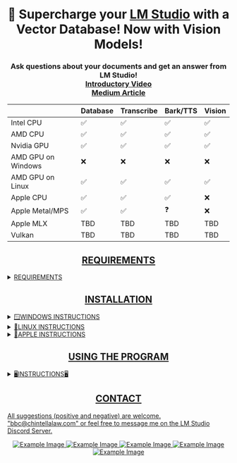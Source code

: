 <div align="center">
  <h1>🚀 Supercharge your <a href="https://lmstudio.ai/">LM Studio</a> with a Vector Database!  Now with Vision Models!</h1>
  <h3>Ask questions about your documents and get an answer from LM Studio!<br><a href="https://www.youtube.com/watch?v=KXYH8zqN8c8">Introductory Video</a><br><a href="https://medium.com/@vici0549/search-images-with-vector-database-retrieval-augmented-generation-rag-3d5a48881de5">Medium Article</a></h3>
</div>

<div align="center">
<table>
  <thead>
    <tr>
      <th></th>
      <th>Database</th>
      <th>Transcribe</th>
      <th>Bark/TTS</th>
      <th>Vision</th>
    </tr>
  </thead>
  <tbody>
    <tr>
      <td>Intel CPU</td>
      <td>✅</td>
      <td>✅</td>
      <td>✅</td>
      <td>✅</td>
    </tr>
    <tr>
      <td>AMD CPU</td>
      <td>✅</td>
      <td>✅</td>
      <td>✅</td>
      <td>✅</td>
    </tr>
    <tr>
      <td>Nvidia GPU</td>
      <td>✅</td>
      <td>✅</td>
      <td>✅</td>
      <td>✅</td>
    </tr>
    <tr>
      <td>AMD GPU on Windows</td>
      <td>❌</td>
      <td>❌</td>
      <td>❌</td>
      <td>❌</td>
    </tr>
    <tr>
      <td>AMD GPU on Linux</td>
      <td>✅</td>
      <td>✅</td>
      <td>✅</td>
      <td>✅</td>
    </tr>
    <tr>
      <td>Apple CPU</td>
      <td>✅</td>
      <td>✅</td>
      <td>✅</td>
      <td>❌</td>
    </tr>
    <tr>
      <td>Apple Metal/MPS</td>
      <td>✅</td>
      <td>✅</td>
      <td>❓</td>
      <td>❌</td>
    </tr>
    <tr>
      <td>Apple MLX</td>
      <td>TBD</td>
      <td>TBD</td>
      <td>TBD</td>
      <td>TBD</td>
    </tr>
    <tr>
      <td>Vulkan</td>
      <td>TBD</td>
      <td>TBD</td>
      <td>TBD</td>
      <td>TBD</td>
    </tr>
  </tbody>
</table>
</div>

<div align="center"> <h2><u>REQUIREMENTS</h2></div>

<details>
  <summary>REQUIREMENTS</summary>
  
1) 🐍[Python 3.10](https://www.python.org/downloads/release/python-31011/) or [Python 3.11](https://www.python.org/downloads/release/python-3117/) (Python 3.12 coming soon).
2) 📁[Git](https://git-scm.com/downloads)
3) 📁[Git Large File Storage](https://git-lfs.com/).
4) 🌐[Pandoc](https://github.com/jgm/pandoc/releases).
5) Build Tools.
   > Certain dependencies don't have pre-compiled "wheels" so you must build them.  Therefore, you must install something that can build source code such as [Microsoft Build Tools](https://visualstudio.microsoft.com/visual-cpp-build-tools/) and/or [Visual Studio](https://visualstudio.microsoft.com/).  If you decide to use both of these programs in conjunction, make sure to select the "Desktop development with C++" extension and check the four boxes on the right containing "SDK."  Most Linux systems as well as MacOS come with the ability to build.  If you still run into problems on those platforms; however, you should find something that can build.

   <details>
     <summary>EXAMPLE ERROR ON WINDOWS</summary>
     <img src="https://github.com/BBC-Esq/ChromaDB-Plugin-for-LM-Studio/raw/main/sample_error.png">
   </details>

   <details>
     <summary>EXAMPLE SOLUTION ON WINDOWS</summary>
     <img src="https://github.com/BBC-Esq/ChromaDB-Plugin-for-LM-Studio/raw/main/build_tools.png">
   </details>

6) 🍎MacOS Only.  [Xcode Command Line Tools](https://www.makeuseof.com/install-xcode-command-line-tools/).

6) 🟢Nvidia GPU acceleration (Windows or Linux) requires [CUDA 11.8](https://developer.nvidia.com/cuda-11-8-0-download-archive) (CUDA 12+ coming soon).
7) 🔴AMD GPU acceleration on Linux requires [ROCm 5.6](https://docs.amd.com/en/docs-5.6.0/deploy/windows/gui/index.html) (ROCm 5.7 coming soon).

   > PyTorch does not support AMD GPUs on Windows yet.

</details>

<div align="center"> <h2>INSTALLATION</h2></div>

<details>
  <summary>🪟WINDOWS INSTRUCTIONS</summary>
  
### Step 1
🟢 Nvidia GPU ➜ [Install CUDA 11.8](https://developer.nvidia.com/cuda-11-8-0-download-archive)
> CUDA 12+ support is coming as soon as the faster-whisper library supports it.<br>

🔴 AMD GPU - PyTorch currently does not support AMD gpu-acceleration on Windows. There are several unofficial workarounds but I'm unable to verify since I don't have an AMD GPU nor use Linux. See [HERE](https://www.amd.com/en/developer/resources/rocm-hub/hip-sdk.html), [HERE](https://ubuntu.com/tutorials/install-ubuntu-on-wsl2-on-windows-11-with-gui-support#1-overview), [HERE](https://ubuntu.com/tutorials/enabling-gpu-acceleration-on-ubuntu-on-wsl2-with-the-nvidia-cuda-platform#1-overview), and possibly [HERE](https://user-images.githubusercontent.com/108230321/275660295-e2d6e097-38c5-4e38-9a1f-f28441ba8812.png).
### Step 2
Navigate to a directory on your computer, open a command prompt and run:
```
git clone https://github.com/BBC-Esq/ChromaDB-Plugin-for-LM-Studio.git
```
  * Alternatively, you can [download the latest release](https://github.com/BBC-Esq/ChromaDB-Plugin-for-LM-Studio/releases/latest), open the ZIP file, and copy the contents to a folder on your computer.
### Step 3
Navigate to the ```src``` folder, open a command prompt, and create a virtual environment:
```
python -m venv .
```
### Step 4
Activate the virtual environment:
```
.\Scripts\activate
```
### Step 5
Run setup:
```
python setup.py
```

### Optional Step 6
Run this command if you want to doublecheck that you installed the Pytorch and gpu-acceleration software correctly:
```
python check_gpu.py
```
</details>

<details>
  <summary>🐧LINUX INSTRUCTIONS</summary>

### Step 1
🟢 Nvidia GPUs ➜ Install [CUDA 11.8](https://developer.nvidia.com/cuda-11-8-0-download-archive)<br>
🔴 AMD GPUs ➜ Install [ROCm version 5.6](https://docs.amd.com/en/docs-5.6.0/deploy/windows/gui/index.html).
> [THIS REPO](https://github.com/nktice/AMD-AI) also has instructions.
> Also, although I'm unable to test on my system...[here are some "wheels"](https://github.com/jllllll/llama-cpp-python-cuBLAS-wheels/releases/tag/rocm) that I believe should work.  However, you'd have to search and find the right one for your system.
### Step 2
Navigate to a directory on your computer, open a command prompt and run:
```
git clone https://github.com/BBC-Esq/ChromaDB-Plugin-for-LM-Studio.git
```
  * Alternatively, you can [download the latest release](https://github.com/BBC-Esq/ChromaDB-Plugin-for-LM-Studio/releases/latest), open the ZIP file, and copy the contents to a folder on your computer.
### Step 3
Navigate to the ```src``` folder, open a command prompt, and create a virtual environment:
```
python -m venv .
```
### Step 4
Activate the virtual environment:
```
source bin/activate
```
### Step 5
```
python setup_linux.py
```
* If when running the program you encounter any errors regarding ```portaudio```, you can get it [HERE](https://files.portaudio.com/download.html).
### Optional Step 6
Run this script if you want to doublecheck wherher you installed the Pytorch and gpu-acceleration software correctly:
```
python check_gpu.py
```
</details>

<details>
  <summary>🍎APPLE INSTRUCTIONS</summary>

### Step 1
```
brew install portaudio
```
* This requires Homebrew to be installed first.  If it's not, run the following command before running ```brew install portaudio```:
* If you encounter problems installing portaudio try going [HERE](https://files.portaudio.com/download.html).
```
/bin/bash -c "$(curl -fsSL https://raw.githubusercontent.com/Homebrew/install/HEAD/install.sh)"
```
### Step 2
For Pytorch to use 🔘Metal/MPS it requires MacOS 12.3+.  Metal/MPS provides gpu-acceleration similiar to CUDA (for NVIDIA gpus) and rocM (for AMD gpus).
### Step 3
Navigate to a directory on your computer, open a command prompt and run:
```
git clone https://github.com/BBC-Esq/ChromaDB-Plugin-for-LM-Studio.git
```
  * Alternatively, you can [download the latest release](https://github.com/BBC-Esq/ChromaDB-Plugin-for-LM-Studio/releases/latest), open the ZIP file, and copy the contents to a folder on your computer.
### Step 4
Navigate to the ```src``` folder, open a command prompt, and create a virtual environment:
```
python -m venv .
```
### Step 5
Activate the virtual environment:
```
source bin/activate
```
### Step 6
```
python -m pip install --upgrade pip
```
### Step 7
```
pip3 install torch==2.1.2 torchvision==0.16.2 torchaudio==2.1.2
```
### Step 8
```
pip install -r requirements.txt
```
### Step 9
Upgrade PDF loader by running:
```
python replace_pdf.py
```
### Optional Step 10
Run this script if you want to doublecheck that you installed the Pytorch and gpu-acceleration software correctly:
```
python check_gpu.py
```
</details>

<div align="center"> <h2>USING THE PROGRAM</h2></div>
<details>
  <summary>🖥️INSTRUCTIONS🖥</summary>

## Activate Virtual Environment
* Once you install the program you've already created a virtual environment, so you just need to activate it each time you want to restart it.  Remember to run the appropriate command to do so (based on your platform) within the ```src``` folder.
## Start the Program
```
python gui.py
```
> Only systems with an Nvidia GPU will display gpu power, usage, and VRAM metrics.

# 🔥Important🔥
* Read the User Guide before sending me questions.

## Download Vector Model
* In the ```Models Tab``` tab, choose the embedding model you want to download.  The ```User Guide Tab``` explains the difference characteristics of the various models.

## Set Vector Model
* In the ```Databases Tab```, click ```Choose Model``` and click once on the directory containing the model you want to use and click ```Select Folder``` in the lower right.
  > 🔥 Do not select the ```Embedding_Models``` folder itself.

## Set Chunk Size and Overlap
* In the ```Settings Tab```, set the chunk size and chunk overlap.
  > 🔥 Anytime you want to change these two settings you must re-create the database for the changes to take effect.

## Add Files
* In the ```Databases Tab```, click the ```Choose Files``` and select one or more files.  This can be repeated multiple times for files located in different directories.
  * * Supported "document" files are: ```.pdf```, ```.docx```, ```.epub```, ```.txt```, ```.html```, ```.enex```, ```.eml```, ```.msg```, ```.csv```, ```.xls```, ```.xlsx```, ```.rtf```, ```.odt```.
  * * Supported "image" files are: ```.png```, ```.jpg```, ```.jpeg```, ```.bmp```, ```.gif```, ```.tif```, ```.tiff```
* To add "audio" files you must go to the ```Tools Tab``` and transcribe an audio file.  This process can be repeated for multiple audio files, however.  The transcription(s) will automatically be saved to the appropriate folder to be added when you create the vector database.
  * * Most "audio" files should be supported: ```.mp3```, ```.wav```, ```.m4a```, ```.ogg```, ```.wma```

## Removing Files
* In the ```Databases Tab```, select one or more files, right click, and delete.  Re-create the database.

## Creating the Databaase
* Click the ```Create Vector Database``` button.  Wait until the command prompt says "persisted" before proceeding to the next step.

## Connecting to LM Studio
* Start LM Studio and load a model.

## Choosing a Prompt Format
The LLM within LM Studio works best with an appropriate "prompt format."  In the ```Settings Tab```, choose the appropriate prompt format matching the model being used within LM Studio.  You can also enter one manually if a preset is not available.  However, you must turn the ```automatic prompt formatting``` setting in LM Studio to ```off```.

Morever, a bug was introduced in ```LM Studio v0.2.10``` that I have been unable to verify is resolved; therefore, you must additionally:
* ⚠️ Delete any/all text within the ```User Message Prefix``` box; and
* ⚠️ Delete any/all text within the ```User Message Suffix``` box.

## Start the LM Studio Server
* In LM Studio,  click ```Start Server.```

## Search Database
* Type (or speak) your question and click ```Submit Question.```

## Test Chunks
* If you wish to test the quality of the chunk settings, check the ```Chunks Only``` checkbox.  The program will no longer connect to LM Studio and will instead provide you with the chunks directly from the vector database.

## Text to Voice
* This program uses fun "Bark" models to convert the response to audio.  However, you must wait until the ENTIRE response is received before clicking the ```Bark Response``` button.

## Voice to Text:
* The voice recorder and audio file transcriber use the ```faster-whisper``` library (CUDA 12+ coming soon).

## Image to Text
As of release 3.0, the program includes exciting "vision" models that generate summaries of one or more pictures, which are then added to the vector database.  I wrote a [Medium article](https://medium.com/@vici0549/search-images-with-vector-database-retrieval-augmented-generation-rag-3d5a48881de5) on this as well.
  > Remember, the ```Tools Tab``` allows you to test the vision model settings on a single image before creating the database and spending a lot of time creating captions.

</details>

<div align="center"><h2>CONTACT</h2></div>

All suggestions (positive and negative) are welcome.  "bbc@chintellalaw.com" or feel free to message me on the [LM Studio Discord Server](https://discord.gg/aPQfnNkxGC).

<div align="center">
  <img src="https://github.com/BBC-Esq/ChromaDB-Plugin-for-LM-Studio/raw/main/example1.png" alt="Example Image">
  <img src="https://github.com/BBC-Esq/ChromaDB-Plugin-for-LM-Studio/raw/main/example2.png" alt="Example Image">
  <img src="https://github.com/BBC-Esq/ChromaDB-Plugin-for-LM-Studio/raw/main/example3.png" alt="Example Image">
  <img src="https://github.com/BBC-Esq/ChromaDB-Plugin-for-LM-Studio/raw/main/example4.png" alt="Example Image">
  <img src="https://github.com/BBC-Esq/ChromaDB-Plugin-for-LM-Studio/raw/main/example5.png" alt="Example Image">
</div>
